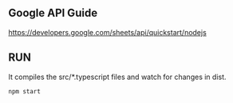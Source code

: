 ## Google API Guide

https://developers.google.com/sheets/api/quickstart/nodejs

## RUN

It compiles the src/\*.typescript files and watch for changes in dist.

```
npm start
```
